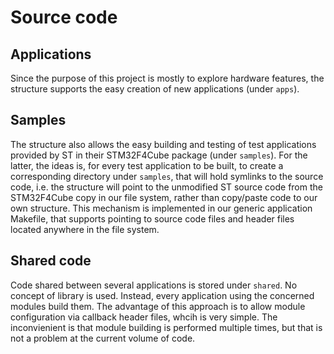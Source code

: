 # Source code

## Applications

Since the purpose of this project is mostly to explore hardware features, the
structure supports the easy creation of new applications (under `apps`).

## Samples

The structure also allows the easy building and testing of test applications
provided by ST in their STM32F4Cube package (under `samples`). For the latter,
the ideas is, for every test application to be built, to create a corresponding
directory under `samples`, that will hold symlinks to the source code, i.e. the
structure will point to the unmodified ST source code from the STM32F4Cube copy
in our file system, rather than copy/paste code to our own structure. This
mechanism is implemented in our generic application Makefile, that supports
pointing to source code files and header files located anywhere in the file
system.

## Shared code

Code shared between several applications is stored under `shared`. No concept of
library is used. Instead, every application using the concerned modules build
them. The advantage of this approach is to allow module configuration via
callback header files, whcih is very simple. The inconvienient is that module
building is performed multiple times, but that is not a problem at the current
volume of code.

